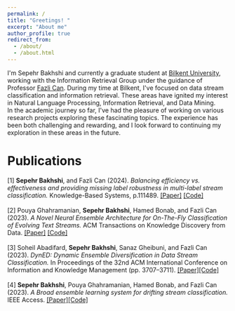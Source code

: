 ```yaml
---
permalink: /
title: "Greetings! "
excerpt: "About me"
author_profile: true
redirect_from: 
  - /about/
  - /about.html
---
```



I'm Sepehr Bakhshi and currently a graduate student at [Bilkent University](https://w3.bilkent.edu.tr/bilkent/), working with the Information Retrieval Group under the guidance of Professor [Fazli Can](https://www.cs.bilkent.edu.tr/~canf/).
During my time at Bilkent, I've focused on data stream classification and information retrieval. These areas have ignited my interest in Natural Language Processing, Information Retrieval, and Data Mining. <br />
In the academic journey so far, I've had the pleasure of working on various research projects exploring these fascinating topics. The experience has been both challenging and rewarding, and I look forward to continuing my exploration in these areas in the future.

# Publications
[1] **Sepehr Bakhshi**, and Fazli Can (2024). *Balancing efficiency vs. effectiveness and providing missing label robustness in multi-label stream classification.* Knowledge-Based Systems, p.111489. [[Paper]](https://www.sciencedirect.com/science/article/pii/S0950705124001242) [[Code]](https://github.com/sepehrbakhshi/ML-BELS)<br /> <br />
[2] Pouya Ghahramanian, **Sepehr Bakhshi**, Hamed Bonab, and Fazli Can (2023). *A Novel Neural Ensemble Architecture for On-The-Fly Classification of Evolving Text Streams.* ACM Transactions on Knowledge Discovery from Data. [[Paper]](https://dl.acm.org/doi/abs/10.1145/3639054) [[Code]](https://github.com/PouyaGhahramanian/AdaNEN)<br /> <br />
[3] Soheil Abadifard, **Sepehr Bakhshi**, Sanaz Gheibuni, and Fazli Can (2023). *DynED: Dynamic Ensemble Diversification in Data Stream Classification.* In Proceedings of the 32nd ACM International Conference on Information and Knowledge Management (pp. 3707–3711). [[Paper]](https://dl.acm.org/doi/abs/10.1145/3583780.3615266)[[Code]](https://github.com/soheilabadifard/DynED)<br /> <br />
[4] **Sepehr Bakhshi**, Pouya Ghahramanian, Hamed Bonab, and Fazli Can (2023). *A Broad ensemble learning system for drifting stream classification.* IEEE Access. [[Paper]](https://ieeexplore.ieee.org/abstract/document/10225305/)[[Code]](https://github.com/sepehrbakhshi/BELS)
